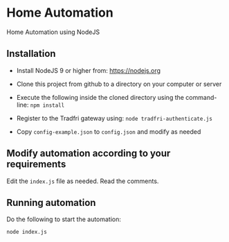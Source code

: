 # Home Automation
Home Automation using NodeJS

## Installation 

  * Install NodeJS 9 or higher from: https://nodejs.org

  * Clone this project from github to a directory on your computer or server

  * Execute the following inside the cloned directory using the command-line: `npm install`

  * Register to the Tradfri gateway using: `node tradfri-authenticate.js`

  * Copy `config-example.json` to `config.json` and modify as needed

## Modify automation according to your requirements

Edit the `index.js` file as needed. Read the comments.

## Running automation

Do the following to start the automation:

```
node index.js
```
